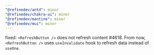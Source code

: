 ```yaml
---
"@refinedev/antd": minor
"@refinedev/chakra-ui": minor
"@refinedev/mantine": minor
"@refinedev/mui": minor
---
```


fixed: `<RefreshButton />` does not refresh content #4618.
From now, `<RefreshButton />` uses `useInvalidate` hook to refresh data instead of `useOne`.
